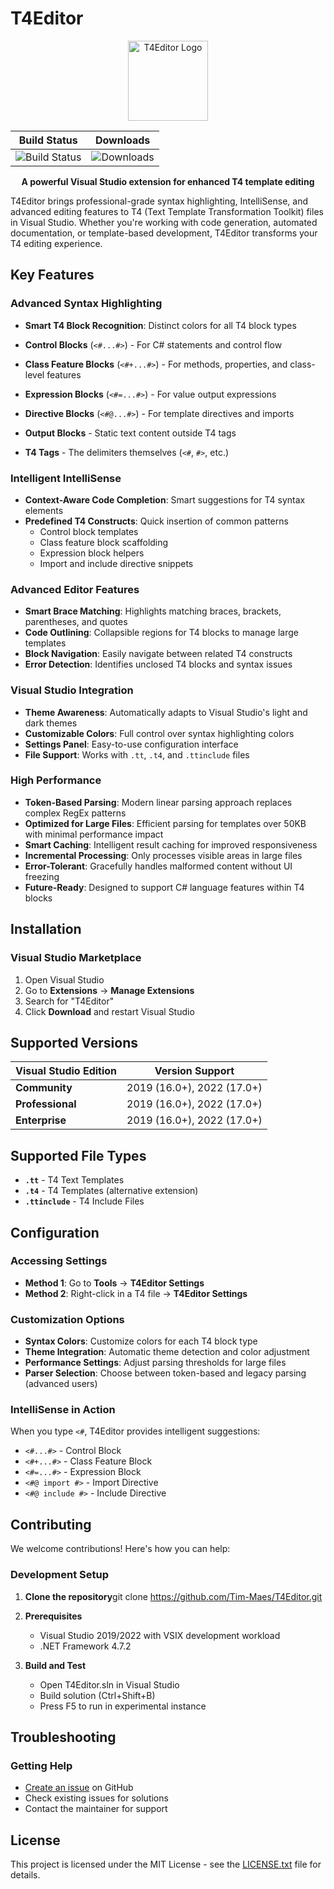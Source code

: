 # T4Editor

<p align="center">
  <img src="T4Editor\T4Editor.jpg" alt="T4Editor Logo" width="128" height="128">
</p>

|Build Status| Downloads |
|------------|------------|
|![Build Status](https://dev.azure.com/Epsicode/T4Editor/_apis/build/status/Tim-Maes.T4Editor%20(1)?branchName=master)|![Downloads](https://img.shields.io/visual-studio-marketplace/d/TimMaes.t4editor)|

<p align="center">
  <strong>A powerful Visual Studio extension for enhanced T4 template editing</strong>
</p>

T4Editor brings professional-grade syntax highlighting, IntelliSense, and advanced editing features to T4 (Text Template Transformation Toolkit) files in Visual Studio. Whether you're working with code generation, automated documentation, or template-based development, T4Editor transforms your T4 editing experience.

## Key Features

### **Advanced Syntax Highlighting**

- **Smart T4 Block Recognition**: Distinct colors for all T4 block types
 
- **Control Blocks** (`<#...#>`) - For C# statements and control flow
- **Class Feature Blocks** (`<#+...#>`) - For methods, properties, and class-level features  
- **Expression Blocks** (`<#=...#>`) - For value output expressions
- **Directive Blocks** (`<#@...#>`) - For template directives and imports
- **Output Blocks** - Static text content outside T4 tags
- **T4 Tags** - The delimiters themselves (`<#`, `#>`, etc.)

### **Intelligent IntelliSense**

- **Context-Aware Code Completion**: Smart suggestions for T4 syntax elements
- **Predefined T4 Constructs**: Quick insertion of common patterns
  - Control block templates
  - Class feature block scaffolding
  - Expression block helpers
  - Import and include directive snippets

### **Advanced Editor Features**

- **Smart Brace Matching**: Highlights matching braces, brackets, parentheses, and quotes
- **Code Outlining**: Collapsible regions for T4 blocks to manage large templates
- **Block Navigation**: Easily navigate between related T4 constructs
- **Error Detection**: Identifies unclosed T4 blocks and syntax issues

### **Visual Studio Integration**

- **Theme Awareness**: Automatically adapts to Visual Studio's light and dark themes
- **Customizable Colors**: Full control over syntax highlighting colors
- **Settings Panel**: Easy-to-use configuration interface
- **File Support**: Works with `.tt`, `.t4`, and `.ttinclude` files

### **High Performance**

- **Token-Based Parsing**: Modern linear parsing approach replaces complex RegEx patterns
- **Optimized for Large Files**: Efficient parsing for templates over 50KB with minimal performance impact
- **Smart Caching**: Intelligent result caching for improved responsiveness
- **Incremental Processing**: Only processes visible areas in large files
- **Error-Tolerant**: Gracefully handles malformed content without UI freezing
- **Future-Ready**: Designed to support C# language features within T4 blocks

## Installation

### Visual Studio Marketplace

1. Open Visual Studio
2. Go to **Extensions** -> **Manage Extensions**
3. Search for "T4Editor"
4. Click **Download** and restart Visual Studio

## Supported Versions

| Visual Studio Edition | Version Support |
|----------------------|----------------|
| **Community** | 2019 (16.0+), 2022 (17.0+) |
| **Professional** | 2019 (16.0+), 2022 (17.0+) |
| **Enterprise** | 2019 (16.0+), 2022 (17.0+) |

## Supported File Types

- **`.tt`** - T4 Text Templates
- **`.t4`** - T4 Templates (alternative extension)
- **`.ttinclude`** - T4 Include Files

## Configuration

### Accessing Settings

- **Method 1**: Go to **Tools** -> **T4Editor Settings**
- **Method 2**: Right-click in a T4 file -> **T4Editor Settings**

### Customization Options

- **Syntax Colors**: Customize colors for each T4 block type
- **Theme Integration**: Automatic theme detection and color adjustment
- **Performance Settings**: Adjust parsing thresholds for large files
- **Parser Selection**: Choose between token-based and legacy parsing (advanced users)

### IntelliSense in Action

When you type `<#`, T4Editor provides intelligent suggestions:
- `<#...#>` - Control Block
- `<#+...#>` - Class Feature Block  
- `<#=...#>` - Expression Block
- `<#@ import #>` - Import Directive
- `<#@ include #>` - Include Directive

## Contributing

We welcome contributions! Here's how you can help:

### Development Setup

1. **Clone the repository**git clone https://github.com/Tim-Maes/T4Editor.git
2. **Prerequisites**
   - Visual Studio 2019/2022 with VSIX development workload
   - .NET Framework 4.7.2

3. **Build and Test**
   - Open T4Editor.sln in Visual Studio
   - Build solution (Ctrl+Shift+B)
   - Press F5 to run in experimental instance

## Troubleshooting
### Getting Help
- [Create an issue](https://github.com/Tim-Maes/T4Editor/issues) on GitHub
- Check existing issues for solutions
- Contact the maintainer for support

## License

This project is licensed under the MIT License - see the [LICENSE.txt](LICENSE.txt) file for details.

